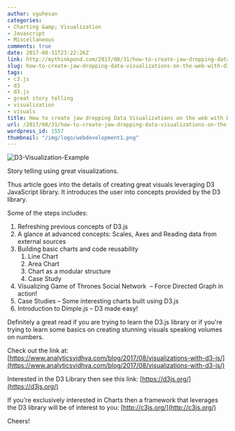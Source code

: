 ```yaml
---
author: vguhesan
categories:
- Charting &amp; Visualization
- Javascript
- Miscellaneous
comments: true
date: 2017-08-31T23:22:26Z
link: http://mythinkpond.com/2017/08/31/how-to-create-jaw-dropping-data-visualizations-on-the-web-with-d3-js/
slug: how-to-create-jaw-dropping-data-visualizations-on-the-web-with-d3-js
tags:
- c3.js
- d3
- d3.js
- great story telling
- visualization
- visuals
title: How to create jaw dropping Data Visualizations on the web with D3.js?
url: /2017/08/31/how-to-create-jaw-dropping-data-visualizations-on-the-web-with-d3-js/
wordpress_id: 1557
thumbnail: "/img/logo/webdevelopment1.png"
---
```


![D3-Visualization-Example](/img/2017/08/d3-visualization-example.jpg)

Story telling using great visualizations.

Thus article goes into the details of creating great visuals leveraging D3 JavaScript library. It introduces the user into concepts provided by the D3 library.

Some of the steps includes:


1. Refreshing previous concepts of D3.js
2. A glance at advanced concepts: Scales, Axes and Reading data from external sources
3. Building basic charts and code reusability
	1. Line Chart
	2. Area Chart
	3. Chart as a modular structure
	4. Case Study
4. Visualizing Game of Thrones Social Network  – Force Directed Graph in action!
5. Case Studies – Some interesting charts built using D3.js
6. Introduction to Dimple.js – D3 made easy!
 


Definitely a great read if you are trying to learn the D3.js library or if you're trying to learn some basics on creating stunning visuals speaking volumes on numbers.

Check out the link at:
[https://www.analyticsvidhya.com/blog/2017/08/visualizations-with-d3-js/](https://www.analyticsvidhya.com/blog/2017/08/visualizations-with-d3-js/)

Interested in the D3 Library then see this link:
[https://d3js.org/](https://d3js.org/)

If you're exclusively interested in Charts then a framework that leverages the D3 library will be of interest to you:
[http://c3js.org/](http://c3js.org/)

Cheers!




